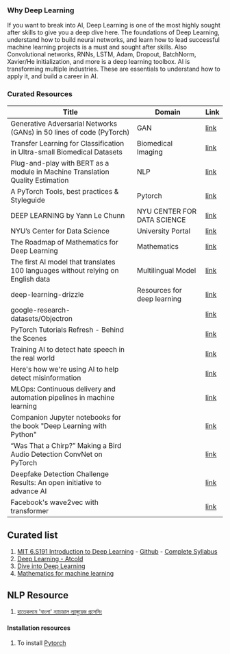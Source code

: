 ### Why Deep Learning
If you want to break into AI, Deep Learning is one of the most highly sought after skills to give you a deep dive here. The foundations of Deep Learning, understand how to build neural networks, and learn how to lead successful machine learning projects is a must and sought after skills. Also Convolutional networks, RNNs, LSTM, Adam, Dropout, BatchNorm, Xavier/He initialization, and more is a deep learning toolbox. AI is transforming multiple industries. These are essentials to understand how to apply it, and build a career in AI.

### Curated Resources
| Title | Domain | Link|
|-|-|-|
| Generative Adversarial Networks (GANs) in 50 lines of code (PyTorch) | GAN | [link](https://medium.com/@devnag/generative-adversarial-networks-gans-in-50-lines-of-code-pytorch-e81b79659e3f) |
| Transfer Learning for Classification in Ultra-small Biomedical Datasets | Biomedical Imaging | [link](https://gab41.lab41.org/transfer-learning-for-classification-in-ultra-small-biomedical-datasets-2d332ae87bfb) | 
| Plug-and-play with BERT as a module in Machine Translation Quality Estimation | NLP | [link](https://gab41.lab41.org/plug-and-play-with-bert-as-a-module-in-machine-translation-quality-estimation-6bb004171584) |
| A PyTorch Tools, best practices & Styleguide | Pytorch | [link](https://github.com/IgorSusmelj/pytorch-styleguide) |
| DEEP LEARNING by Yann Le Chunn | NYU CENTER FOR DATA SCIENCE | [link](https://atcold.github.io/pytorch-Deep-Learning/) | 
| NYU’s Center for Data Science | University Portal | [link](https://cds.nyu.edu/) |
| The Roadmap of Mathematics for Deep Learning | Mathematics | [link](https://towardsdatascience.com/the-roadmap-of-mathematics-for-deep-learning-357b3db8569b) |
| The first AI model that translates 100 languages without relying on English data | Multilingual Model | [link](https://ai.facebook.com/blog/introducing-many-to-many-multilingual-machine-translation/) |
| deep-learning-drizzle | Resources for deep learning | [link](https://github.com/kmario23/deep-learning-drizzle) |
| google-research-datasets/Objectron | | [link](https://github.com/google-research-datasets/Objectron/) |
| PyTorch Tutorials Refresh - Behind the Scenes | | [link](https://developers.facebook.com/blog/post/2020/10/07/pytorch-tutorials-refresh-behind-the-scenes/) |
| Training AI to detect hate speech in the real world | | [link](https://ai.facebook.com/blog/training-ai-to-detect-hate-speech-in-the-real-world) |
| Here's how we're using AI to help detect misinformation | | [link](https://ai.facebook.com/blog/heres-how-were-using-ai-to-help-detect-misinformation) |
| MLOps: Continuous delivery and automation pipelines in machine learning | | [link](https://cloud.google.com/solutions/machine-learning/mlops-continuous-delivery-and-automation-pipelines-in-machine-learning) |
| Companion Jupyter notebooks for the book "Deep Learning with Python" | | [link](https://github.com/fchollet/deep-learning-with-python-notebooks) |
| “Was That a Chirp?” Making a Bird Audio Detection ConvNet on PyTorch | | [link](https://towardsdatascience.com/was-that-a-chirp-making-a-bird-audio-detection-convnet-on-pytorch-88400450bb19) |
| Deepfake Detection Challenge Results: An open initiative to advance AI | | [link](https://ai.facebook.com/blog/deepfake-detection-challenge-results-an-open-initiative-to-advance-ai) |
| Facebook's wave2vec with transformer | | [link](https://huggingface.co/facebook/wav2vec2-base-960h) |

## Curated list
1. [MIT 6.S191 Introduction to Deep Learning](http://introtodeeplearning.com/) - [Github](https://github.com/aamini/introtodeeplearning) - [Complete Syllabus](https://docs.google.com/document/d/1p1zAcNlogBCQFDXnSntwHFQ06pwmzewXpiQns-KfOd8/edit?usp=sharing)
2. [Deep Learning - Atcold](https://atcold.github.io/pytorch-Deep-Learning/)
3. [Dive into Deep Learning](https://d2l.ai/)
4. [Mathematics for machine learning](https://mml-book.github.io/)

## NLP Resource
1. [হাতেকলমে 'বাংলা' ন্যাচারাল ল্যাঙ্গুয়েজ প্রসেসিং](https://aiwithr.github.io/nlpbook/)

#### Installation resources
1. To install [Pytorch](https://deeplizard.com/learn/video/UWlFM0R_x6I) 
